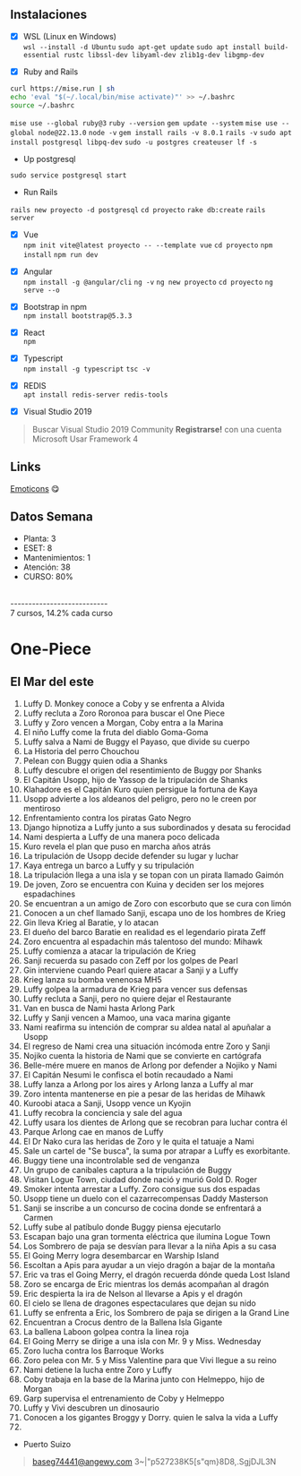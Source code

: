 ## Instalaciones

- [x] WSL (Linux en Windows) <br/>
```wsl --install -d Ubuntu```
```sudo apt-get update```
```sudo apt install build-essential rustc libssl-dev libyaml-dev zlib1g-dev libgmp-dev```

- [x] Ruby and Rails <br/>

```bash
curl https://mise.run | sh 
echo 'eval "$(~/.local/bin/mise activate)"' >> ~/.bashrc 
source ~/.bashrc
```

```mise use --global ruby@3```
```ruby --version```
```gem update --system```
```mise use --global node@22.13.0```
```node -v```
```gem install rails -v 8.0.1```
```rails -v```
```sudo apt install postgresql libpq-dev```
```sudo -u postgres createuser lf -s```

* Up postgresql

```sudo service postgresql start```

* Run Rails

```rails new proyecto -d postgresql```
```cd proyecto```
```rake db:create```
```rails server```


- [x] Vue <br/>
```npm init vite@latest proyecto -- --template vue```
```cd proyecto```
```npm install```
```npm run dev```

- [x] Angular <br/>
```npm install -g @angular/cli```
```ng -v```
```ng new proyecto```
```cd proyecto```
```ng serve --o```

- [x] Bootstrap in npm <br/>
```npm install bootstrap@5.3.3```


- [x] React <br/>
```npm```


- [x] Typescript <br/>
```npm install -g typescript```
```tsc -v```

- [x] REDIS <br/>
```apt install redis-server redis-tools```


- [x] Visual Studio 2019 <br/>
> Buscar Visual Studio 2019 Community
> **Registrarse!** con una cuenta Microsoft
> Usar Framework 4


## Links

[Emoticons](https://emojikeyboard.top/es/) 😋


## Datos Semana #

* Planta: 3
* ESET: 8
* Mantenimientos: 1
* Atención: 38
* CURSO: 80%
<br/>
---------------------------
<br/>
7 cursos, 14.2% cada curso


# One-Piece

## El Mar del este

1. Luffy D. Monkey conoce a Coby y se enfrenta a Alvida
2. Luffy recluta a Zoro Roronoa para buscar el One Piece
3. Luffy y Zoro vencen a Morgan, Coby entra a la Marina
4. El niño Luffy come la fruta del diablo Goma-Goma
5. Luffy salva a Nami de Buggy el Payaso, que divide su cuerpo
6. La Historia del perro Chouchou
7. Pelean con Buggy quien odia a Shanks
8. Luffy descubre el origen del resentimiento de Buggy por Shanks
9. El Capitán Usopp, hijo de Yassop de la tripulación de Shanks
10. Klahadore es el Capitán Kuro quien persigue la fortuna de Kaya
11. Usopp advierte a los aldeanos del peligro, pero no le creen por mentiroso
12. Enfrentamiento contra los piratas Gato Negro
13. Django hipnotiza a Luffy junto a sus subordinados y desata su ferocidad
14. Nami despierta a Luffy de una manera poco delicada
15. Kuro revela el plan que puso en marcha años atrás
16. La tripulación de Usopp decide defender su lugar y luchar
17. Kaya entrega un barco a Luffy y su tripulación
18. La tripulación llega a una isla y se topan con un pirata llamado Gaimón
19. De joven, Zoro se encuentra con Kuina y deciden ser los mejores espadachines
20. Se encuentran a un amigo de Zoro con escorbuto que se cura con limón
21. Conocen a un chef llamado Sanji, escapa uno de los hombres de Krieg
22. Gin lleva Krieg al Baratie, y lo atacan
23. El dueño del barco Baratie en realidad es el legendario pirata Zeff
24. Zoro encuentra al espadachin más talentoso del mundo: Mihawk
25. Luffy comienza a atacar la tripulación de Krieg
26. Sanji recuerda su pasado con Zeff por los golpes de Pearl
27. Gin interviene cuando Pearl quiere atacar a Sanji y a Luffy
28. Krieg lanza su bomba venenosa MH5
29. Luffy golpea la armadura de Krieg para vencer sus defensas
30. Luffy recluta a Sanji, pero no quiere dejar el Restaurante
31. Van en busca de Nami hasta Arlong Park
32. Luffy y Sanji vencen a Mamoo, una vaca marina gigante
33. Nami reafirma su intención de comprar su aldea natal al apuñalar a Usopp
34. El regreso de Nami crea una situación incómoda entre Zoro y Sanji
35. Nojiko cuenta la historia de Nami que se convierte en cartógrafa
36. Belle-mére muere en manos de Arlong por defender a Nojiko y Nami  
37. El Capitán Nesumi le confisca el botín recaudado a Nami
38. Luffy lanza a Arlong por los aires y Arlong lanza a Luffy al mar
39. Zoro intenta mantenerse en pie a pesar de las heridas de Mihawk
40. Kuroobi ataca a Sanji, Usopp vence un Kyojin
41. Luffy recobra la conciencia y sale del agua
42. Luffy usara los dientes de Arlong que se recobran para luchar contra él
43. Parque Arlong cae en manos de Luffy
44. El Dr Nako cura las heridas de Zoro y le quita el tatuaje a Nami
45. Sale un cartel de "Se busca", la suma por atrapar a Luffy es exorbitante.
46. Buggy tiene una incontrolable sed de venganza
47. Un grupo de canibales captura a la tripulación de Buggy
48. Visitan Logue Town, ciudad donde nació y murió Gold D. Roger
49. Smoker intenta arrestar a Luffy. Zoro consigue sus dos espadas
50. Usopp tiene un duelo con el cazarrecompensas Daddy Masterson
51. Sanji se inscribe a un concurso de cocina donde se enfrentará a Carmen
52. Luffy sube al patíbulo donde Buggy piensa ejecutarlo
53. Escapan bajo una gran tormenta eléctrica que ilumina Logue Town
54. Los Sombrero de paja se desvían para llevar a la niña Apis a su casa
55. El Going Merry logra desembarcar en Warship Island
56. Escoltan a Apis para ayudar a un viejo dragón a bajar de la montaña
57. Eric va tras el Going Merry, el dragón recuerda dónde queda Lost Island
58. Zoro se encarga de Eric mientras los demás acompañan al dragón
59. Eric despierta la ira de Nelson al llevarse a Apis y el dragón
60. El cielo se llena de dragones espectaculares que dejan su nido
61. Luffy se enfrenta a Eric, los Sombrero de paja se dirigen a la Grand Line
62. Encuentran a Crocus dentro de la Ballena Isla Gigante
63. La ballena Laboon golpea contra la linea roja
64. El Going Merry se dirige a una isla con Mr. 9 y Miss. Wednesday
65. Zoro lucha contra los Barroque Works
66. Zoro pelea con Mr. 5 y Miss Valentine para que Vivi llegue a su reino
67. Nami detiene la lucha entre Zoro y Luffy
68. Coby trabaja en la base de la Marina junto con Helmeppo, hijo de Morgan
69. Garp supervisa el entrenamiento de Coby y Helmeppo
70. Luffy y Vivi descubren un dinosaurio
71. Conocen a los gigantes Broggy y Dorry. quien le salva la vida a Luffy
72. 


* Puerto Suizo
> baseg74441@angewy.com
> 3~|"p527238K5[s"qm}8D8,.SgjDJL3N
